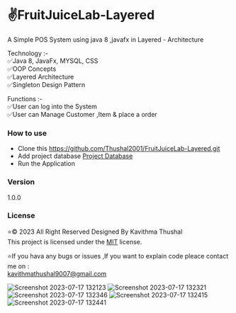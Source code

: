 # ✌️FruitJuiceLab-Layered
A Simple POS System using java 8 ,javafx in Layered - Architecture

Technology :-<br/>
✅Java 8, JavaFx, MYSQL, CSS<br/>
✅OOP Concepts<br/>
✅Layered Architecture<br/>
✅Singleton Design Pattern<br/>

Functions :-<br/>
✅User can log into the System<br/>
✅User can Manage Customer ,Item & place a order<br/>

### How to use
* Clone this https://github.com/Thushal2001/FruitJuiceLab-Layered.git
* Add project database [Project Database](https://github.com/Thushal2001/FruitJuiceLab-Layered/blob/master/src/lk/ijse/pos/view/util/schema.sql)
* Run the Application

### Version
1.0.0

### License
⭐© 2023 All Right Reserved Designed By Kavithma Thushal<br/>
This project is licensed under the [MIT](LICENSE) license.

⭐If you hava any bugs or issues ,If you want to explain code pleace contact me on :<br/>
[kavithmathushal9007@gmail.com](https://www.kavithmathushal9007@gmail.com)

![Screenshot 2023-07-17 132123](https://github.com/Thushal2001/FruitJuiceLab_Layered/assets/125787087/39aba9e8-0826-4c1d-8707-d006570252db)
![Screenshot 2023-07-17 132321](https://github.com/Thushal2001/FruitJuiceLab_Layered/assets/125787087/541fd42d-6169-481a-bea6-d49c8e10f56c)
![Screenshot 2023-07-17 132346](https://github.com/Thushal2001/FruitJuiceLab_Layered/assets/125787087/a27329d7-15ca-4937-866a-85a80f74c4ec)
![Screenshot 2023-07-17 132415](https://github.com/Thushal2001/FruitJuiceLab_Layered/assets/125787087/9d4c187a-c76c-4870-a1e9-1c0215fb0641)
![Screenshot 2023-07-17 132441](https://github.com/Thushal2001/FruitJuiceLab_Layered/assets/125787087/dd7a1a95-0d8a-42b5-a815-71ba6dd889b0)

